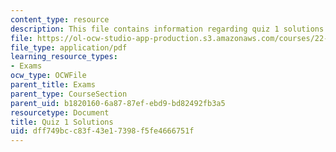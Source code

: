 ```yaml
---
content_type: resource
description: This file contains information regarding quiz 1 solutions.
file: https://ol-ocw-studio-app-production.s3.amazonaws.com/courses/22-01-introduction-to-nuclear-engineering-and-ionizing-radiation-fall-2016/dff749bcc83f43e17398f5fe4666751f_MIT22_01F16_Quiz1Sol.pdf
file_type: application/pdf
learning_resource_types:
- Exams
ocw_type: OCWFile
parent_title: Exams
parent_type: CourseSection
parent_uid: b1820160-6a87-87ef-ebd9-bd82492fb3a5
resourcetype: Document
title: Quiz 1 Solutions
uid: dff749bc-c83f-43e1-7398-f5fe4666751f
---
```

